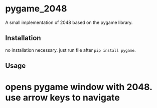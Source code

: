 # pygame_2048

A small implementation of 2048 based on the pygame library.

## Installation

no installation necessary. just run file after ```pip install pygame```.

## Usage

# opens pygame window with 2048. use arrow keys to navigate